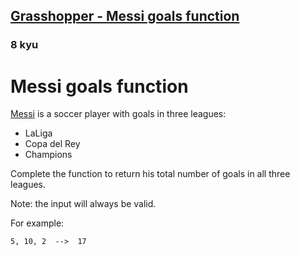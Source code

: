 <h2><a href=https://www.codewars.com/kata/55f73be6e12baaa5900000d4/train/sql target="_blank">Grasshopper - Messi goals function</a></h2><h3>8 kyu</h3><h1 id="messi-goals-function">Messi goals function</h1><p><a href="https://en.wikipedia.org/wiki/Lionel_Messi" data-turbolinks="false" target="_blank">Messi</a> is a soccer player with goals in three leagues: </p><ul><li>LaLiga</li><li>Copa del Rey</li><li>Champions</li></ul><p>Complete the function to return his total number of goals in all three leagues.</p><p>Note: the input will always be valid.</p><p>For example:</p><pre><code>5, 10, 2  --&gt;  17</code></pre>